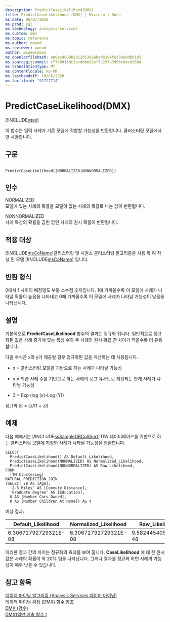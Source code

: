 ```yaml
---
description: PredictCaseLikelihood(DMX)
title: PredictCaseLikelihood (DMX) | Microsoft Docs
ms.date: 06/07/2018
ms.prod: sql
ms.technology: analysis-services
ms.custom: dmx
ms.topic: reference
ms.author: owend
ms.reviewer: owend
author: minewiskan
ms.openlocfilehash: a08ec4809b281205386abad429afe339e0dbb1d1
ms.sourcegitcommit: c7f40918dc3ecdb0ed2ef5c237a3996cb4cd268d
ms.translationtype: MT
ms.contentlocale: ko-KR
ms.lasthandoff: 10/05/2020
ms.locfileid: "91727714"
---
```

# <a name="predictcaselikelihood-dmx"></a>PredictCaseLikelihood(DMX)
[!INCLUDE[ssas](../includes/applies-to-version/ssas.md)]

  이 함수는 입력 사례가 기존 모델에 적합할 가능성을 반환합니다. 클러스터링 모델에서만 사용합니다.  
  
## <a name="syntax"></a>구문  
  
```  
  
PredictCaseLikelihood([NORMALIZED|NONNORMALIZED])  
```  
  
## <a name="arguments"></a>인수  
 NORMALIZED  
 모델에 있는 사례의 확률을 모델이 없는 사례의 확률로 나눈 값이 반환됩니다.  
  
 NONNORMALIZED  
 사례 특성의 확률을 곱한 값인 사례의 원시 확률이 반환됩니다.  
  
## <a name="applies-to"></a>적용 대상  
 [!INCLUDE[msCoName](../includes/msconame-md.md)]클러스터링 및 시퀀스 클러스터링 알고리즘을 사용 하 여 작성 된 모델 [!INCLUDE[msCoName](../includes/msconame-md.md)] 입니다.  
  
## <a name="return-type"></a>반환 형식  
 0에서 1 사이의 배정밀도 부동 소수점 숫자입니다. 1에 가까울수록 이 모델에 사례가 나타날 확률이 높음을 나타내고 0에 가까울수록 이 모델에 사례가 나타날 가능성이 낮음을 나타냅니다.  
  
## <a name="remarks"></a>설명  
 기본적으로 **PredictCaseLikelihood** 함수의 결과는 정규화 됩니다. 일반적으로 정규화된 값은 사례 증가에 있는 특성 수와 두 사례의 원시 확률 간 차이가 작을수록 더 유용합니다.  
  
 다음 수식은 x와 y가 제공될 경우 정규화된 값을 계산하는 데 사용됩니다.  
  
-   x = 클러스터링 모델을 기반으로 하는 사례가 나타날 가능성  
  
-   y = 학습 사례 수를 기반으로 하는 사례의 로그 유사도로 계산되는 한계 사례가 나타날 가능성  
  
-   Z = Exp (log (x)-Log (Y))  
  
 정규화 된 = (z/(1 + z))  
  
## <a name="examples"></a>예제  
 다음 예에서는 [!INCLUDE[ssSampleDBCoShort](../includes/sssampledbcoshort-md.md)] DW 데이터베이스를 기반으로 하는 클러스터링 모델에 지정한 사례가 나타날 가능성을 반환합니다.  
  
```  
SELECT  
  PredictCaseLikelihood() AS Default_Likelihood,  
  PredictCaseLikelihood(NORMALIZED) AS Normalized_Likelihood,  
  PredictCaseLikelihood(NONNORMALIZED) AS Raw_Likelihood,  
FROM  
  [TM Clustering]  
NATURAL PREDICTION JOIN  
(SELECT 28 AS [Age],  
  '2-5 Miles' AS [Commute Distance],  
  'Graduate Degree' AS [Education],  
  0 AS [Number Cars Owned],  
  0 AS [Number Children At Home]) AS t  
```  
  
 예상 결과:  
  
|Default_Likelihood|Normalized_Likelihood|Raw_Likelihood|  
|-------------------------|----------------------------|---------------------|  
|6.30672792729321E-08|6.30672792729321E-08|9.5824454056846E-48|  
  
 이러한 결과 간의 차이는 정규화의 효과를 보여 줍니다. **CaseLikelihood** 에 대 한 원시 값은 사례의 확률이 약 20% 임을 나타냅니다. 그러나 결과를 정규화 하면 사례의 가능성이 매우 낮을 수 있습니다.  
  
## <a name="see-also"></a>참고 항목  
 [데이터 마이닝 알고리즘 &#40;Analysis Services 데이터 마이닝&#41;](/analysis-services/data-mining/data-mining-algorithms-analysis-services-data-mining)   
 [데이터 마이닝 확장 &#40;DMX&#41; 함수 참조](../dmx/data-mining-extensions-dmx-function-reference.md)   
 [DMX &#40;함수&#41;](../dmx/functions-dmx.md)   
 [DMX&#41;일반 예측 함수 &#40;](../dmx/general-prediction-functions-dmx.md)  
  
